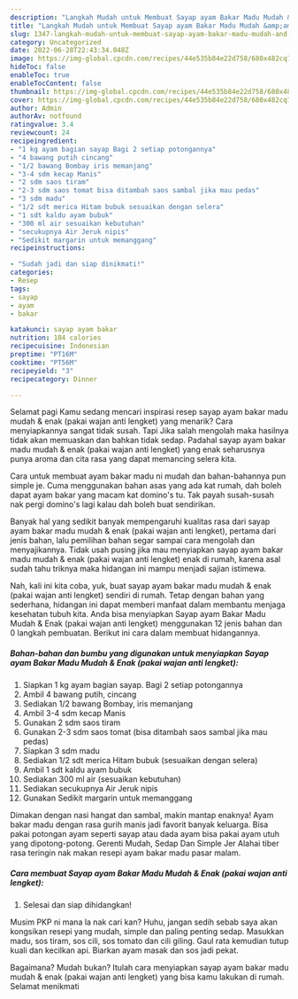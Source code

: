 ```yaml
---
description: "Langkah Mudah untuk Membuat Sayap ayam Bakar Madu Mudah &amp;amp; Enak (pakai wajan anti lengket) yang Enak"
title: "Langkah Mudah untuk Membuat Sayap ayam Bakar Madu Mudah &amp;amp; Enak (pakai wajan anti lengket) yang Enak"
slug: 1347-langkah-mudah-untuk-membuat-sayap-ayam-bakar-madu-mudah-and-amp-enak-pakai-wajan-anti-lengket-yang-enak
category: Uncategorized
date: 2022-06-28T22:43:34.048Z
image: https://img-global.cpcdn.com/recipes/44e535b84e22d758/680x482cq70/sayap-ayam-bakar-madu-mudah-enak-pakai-wajan-anti-lengket-foto-resep-utama.jpg
hideToc: false
enableToc: true
enableTocContent: false
thumbnail: https://img-global.cpcdn.com/recipes/44e535b84e22d758/680x482cq70/sayap-ayam-bakar-madu-mudah-enak-pakai-wajan-anti-lengket-foto-resep-utama.jpg
cover: https://img-global.cpcdn.com/recipes/44e535b84e22d758/680x482cq70/sayap-ayam-bakar-madu-mudah-enak-pakai-wajan-anti-lengket-foto-resep-utama.jpg
author: Admin
authorAv: notfound
ratingvalue: 3.4
reviewcount: 24
recipeingredient:
- "1 kg ayam bagian sayap Bagi 2 setiap potongannya"
- "4 bawang putih cincang"
- "1/2 bawang Bombay iris memanjang"
- "3-4 sdm kecap Manis"
- "2 sdm saos tiram"
- "2-3 sdm saos tomat bisa ditambah saos sambal jika mau pedas"
- "3 sdm madu"
- "1/2 sdt merica Hitam bubuk sesuaikan dengan selera"
- "1 sdt kaldu ayam bubuk"
- "300 ml air sesuaikan kebutuhan"
- "secukupnya Air Jeruk nipis"
- "Sedikit margarin untuk memanggang"
recipeinstructions:

- "Sudah jadi dan siap dinikmati!"
categories:
- Resep
tags:
- sayap
- ayam
- bakar

katakunci: sayap ayam bakar 
nutrition: 184 calories
recipecuisine: Indonesian
preptime: "PT16M"
cooktime: "PT56M"
recipeyield: "3"
recipecategory: Dinner

---
```



Selamat pagi Kamu sedang mencari inspirasi resep sayap ayam bakar madu mudah &amp; enak (pakai wajan anti lengket) yang menarik? Cara menyiapkannya sangat tidak susah. Tapi Jika salah mengolah maka hasilnya tidak akan memuaskan dan bahkan tidak sedap. Padahal sayap ayam bakar madu mudah &amp; enak (pakai wajan anti lengket) yang enak seharusnya punya aroma dan cita rasa yang dapat memancing selera kita.


Cara untuk membuat ayam bakar madu ni mudah dan bahan-bahannya pun simple je. Cuma menggunakan bahan asas yang ada kat rumah, dah boleh dapat ayam bakar yang macam kat domino&#39;s tu. Tak payah susah-susah nak pergi domino&#39;s lagi kalau dah boleh buat sendirikan.

Banyak hal yang sedikit banyak mempengaruhi kualitas rasa dari sayap ayam bakar madu mudah &amp; enak (pakai wajan anti lengket), pertama dari jenis bahan, lalu pemilihan bahan segar sampai cara mengolah dan menyajikannya. Tidak usah pusing jika mau menyiapkan sayap ayam bakar madu mudah &amp; enak (pakai wajan anti lengket) enak di rumah, karena asal sudah tahu triknya maka hidangan ini mampu menjadi sajian istimewa.


Nah, kali ini kita coba, yuk, buat sayap ayam bakar madu mudah &amp; enak (pakai wajan anti lengket) sendiri di rumah. Tetap dengan bahan yang sederhana, hidangan ini dapat memberi manfaat dalam membantu menjaga kesehatan tubuh kita. Anda bisa menyiapkan Sayap ayam Bakar Madu Mudah &amp; Enak (pakai wajan anti lengket) menggunakan 12 jenis bahan dan 0 langkah pembuatan. Berikut ini cara dalam membuat hidangannya.

<!--inarticleads1-->

##### Bahan-bahan dan bumbu yang digunakan untuk menyiapkan Sayap ayam Bakar Madu Mudah &amp; Enak (pakai wajan anti lengket):

1. Siapkan 1 kg ayam bagian sayap. Bagi 2 setiap potongannya
1. Ambil 4 bawang putih, cincang
1. Sediakan 1/2 bawang Bombay, iris memanjang
1. Ambil 3-4 sdm kecap Manis
1. Gunakan 2 sdm saos tiram
1. Gunakan 2-3 sdm saos tomat (bisa ditambah saos sambal jika mau pedas)
1. Siapkan 3 sdm madu
1. Sediakan 1/2 sdt merica Hitam bubuk (sesuaikan dengan selera)
1. Ambil 1 sdt kaldu ayam bubuk
1. Sediakan 300 ml air (sesuaikan kebutuhan)
1. Sediakan secukupnya Air Jeruk nipis
1. Gunakan Sedikit margarin untuk memanggang


Dimakan dengan nasi hangat dan sambal, makin mantap enaknya! Ayam bakar madu dengan rasa gurih manis jadi favorit banyak keluarga. Bisa pakai potongan ayam seperti sayap atau dada ayam bisa pakai ayam utuh yang dipotong-potong. Gerenti Mudah, Sedap Dan Simple Jer Alahai tiber rasa teringin nak makan resepi ayam bakar madu pasar malam. 

<!--inarticleads2-->

##### Cara membuat Sayap ayam Bakar Madu Mudah &amp; Enak (pakai wajan anti lengket):


1. Selesai dan siap dihidangkan!

Musim PKP ni mana la nak cari kan? Huhu, jangan sedih sebab saya akan kongsikan resepi yang mudah, simple dan paling penting sedap. Masukkan madu, sos tiram, sos cili, sos tomato dan cili giling. Gaul rata kemudian tutup kuali dan kecilkan api. Biarkan ayam masak dan sos jadi pekat. 

Bagaimana? Mudah bukan? Itulah cara menyiapkan sayap ayam bakar madu mudah &amp; enak (pakai wajan anti lengket) yang bisa kamu lakukan di rumah. Selamat menikmati
